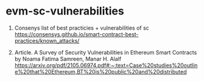 # evm-sc-vulnerabilities

1. Consenys list of best practicies + vulnerabilities of sc
https://consensys.github.io/smart-contract-best-practices/known_attacks/

2. Article. A Survey of Security Vulnerabilities in Ethereum Smart Contracts
  by Noama Fatima Samreen, Manar H. Alalf
https://arxiv.org/pdf/2105.06974.pdf#:~:text=Case%20studies%20outline%20that%20Ethereum,BT%20is%20public%20and%20distributed
